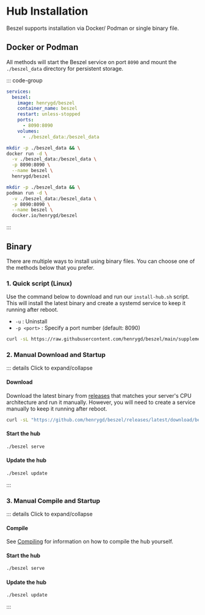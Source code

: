 # Hub Installation

Beszel supports installation via Docker/ Podman or single binary file.

## Docker or Podman

All methods will start the Beszel service on port `8090` and mount the `./beszel_data` directory for persistent storage.

::: code-group

```yaml [docker-compose.yml]
services:
  beszel:
    image: henrygd/beszel
    container_name: beszel
    restart: unless-stopped
    ports:
      - 8090:8090
    volumes:
      - ./beszel_data:/beszel_data
```

```bash [docker run]
mkdir -p ./beszel_data && \
docker run -d \
  -v ./beszel_data:/beszel_data \
  -p 8090:8090 \
  --name beszel \
  henrygd/beszel
```

```bash [podman run]
mkdir -p ./beszel_data && \
podman run -d \
  -v ./beszel_data:/beszel_data \
  -p 8090:8090 \
  --name beszel \
  docker.io/henrygd/beszel
```

:::

## Binary

There are multiple ways to install using binary files. You can choose one of the methods below that you prefer.

### 1. Quick script (Linux)

Use the command below to download and run our `install-hub.sh` script. This will install the latest binary and create a systemd service to keep it running after reboot.

- `-u` : Uninstall
- `-p <port>` : Specify a port number (default: 8090)

```bash
curl -sL https://raw.githubusercontent.com/henrygd/beszel/main/supplemental/scripts/install-hub.sh -o install-hub.sh && chmod +x install-hub.sh && ./install-hub.sh
```

### 2. Manual Download and Startup

::: details Click to expand/collapse

#### Download

Download the latest binary from [releases](https://github.com/henrygd/beszel/releases) that matches your server's CPU architecture and run it manually. However, you will need to create a service manually to keep it running after reboot.

```bash
curl -sL "https://github.com/henrygd/beszel/releases/latest/download/beszel_$(uname -s)_$(uname -m | sed 's/x86_64/amd64/' | sed 's/armv7l/arm/' | sed 's/aarch64/arm64/').tar.gz" | tar -xz -O beszel | tee ./beszel >/dev/null && chmod +x beszel
```

#### Start the hub

```bash
./beszel serve
```

#### Update the hub

```bash
./beszel update
```

:::

### 3. Manual Compile and Startup

::: details Click to expand/collapse

#### Compile

See [Compiling](./compiling.md) for information on how to compile the hub yourself.

#### Start the hub

```bash
./beszel serve
```

#### Update the hub

```bash
./beszel update
```

:::
